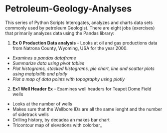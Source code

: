 # Petroleum-Geology-Analyses
This series of Python Scripts Interogates, analyzes and charts data sets commonly used by petroleum Geologist.
There are eight jobs (exercises) that primarily analyzes data using the Pandas library:
1. **Ex 0 Production Data analysis** - Looks at oil and gas productions data from Natrona County, Wyoming, USA for the year 2000.
- _Examines a pandas dataframe_
- _Summarize data using pivot tables_
- _Plot histograms, stacked histograms, pie chart, line and scatter plots using matplotlib and plotly_
- _Plot a map of data points with topography using plotly_
2. **Ex1 Well Header Ex** - Examines well headers for Teapot Dome Field wells
- Looks at the number of wells
- Makes sure that the Wellbore IDs are all the same lenght and the number of sidetrack wells
- Drilling history, by decadea an makes bar chart
- Tricontour map of elevations with colorbar_
